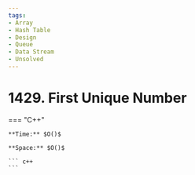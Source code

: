```yaml
---
tags:
- Array
- Hash Table
- Design
- Queue
- Data Stream
- Unsolved
---
```



# 1429. First Unique Number

=== "C++"

    **Time:** $O()$

    **Space:** $O()$

    ``` c++
    ```